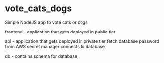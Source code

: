 # vote_cats_dogs
Simple NodeJS app to vote cats or dogs

frontend - application that gets deployed in public tier

api -   application that gets deployed in private tier
        fetch database password from AWS secret manager
        connects to database

db -    contains schema for database